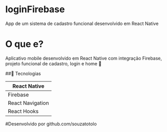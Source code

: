 # loginFirebase
App de um sistema de cadastro funcional desenvolvido em React Native 

# O que e?
Aplicativo mobile desenvolvido em React Native com integração Firebase, projeto funcional de cadastro, login e home :busts_in_silhouette:

##:iphone: Tecnologias

<table>
<thead>
<th>React Native </th>
</thead>
<tr>
<td>Firebase</td>
</tr>
<tr>
<td>React Navigation</td>
</tr>
 <tr>
<td>React Hooks</td>
</tr>
</table>

#Desenvolvido por github.com/souzatotolo
